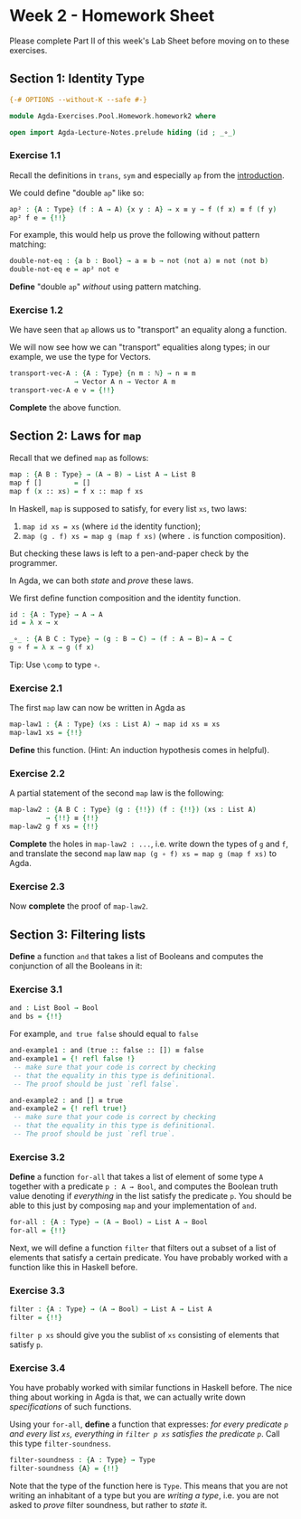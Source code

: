 # Week 2 - Homework Sheet

Please complete Part II of this week's Lab Sheet before moving on to these exercises.

## Section 1: Identity Type

```agda
{-# OPTIONS --without-K --safe #-}

module Agda-Exercises.Pool.Homework.homework2 where

open import Agda-Lecture-Notes.prelude hiding (id ; _∘_)
```

### Exercise 1.1

Recall the definitions in `trans`, `sym` and especially `ap` from the
[introduction](../introduction.lagda.md).

We could define "double `ap`" like so:

```agda
ap² : {A : Type} (f : A → A) {x y : A} → x ≡ y → f (f x) ≡ f (f y)
ap² f e = {!!}
```

For example, this would help us prove the following without pattern matching:

```agda
double-not-eq : {a b : Bool} → a ≡ b → not (not a) ≡ not (not b)
double-not-eq e = ap² not e
```

**Define** "double `ap`" *without* using pattern matching.

### Exercise 1.2

We have seen that `ap` allows us to "transport" an equality along a function.

We will now see how we can "transport" equalities along types; in our example,
we use the type for Vectors.

```agda
transport-vec-A : {A : Type} {n m : ℕ} → n ≡ m
                → Vector A n → Vector A m
transport-vec-A e v = {!!}
```

**Complete** the above function.

## Section 2: Laws for `map`

Recall that we defined `map` as follows:
```agda
map : {A B : Type} → (A → B) → List A → List B
map f []        = []
map f (x :: xs) = f x :: map f xs
```

In Haskell, `map` is supposed to satisfy, for every list `xs`, two laws:

 1. `map id xs = xs` (where `id` the identity function);
 1. `map (g . f) xs = map g (map f xs)` (where `.` is function composition).

But checking these laws is left to a pen-and-paper check by the programmer.

In Agda, we can both *state* and *prove* these laws.

We first define function composition and the identity function.

```agda
id : {A : Type} → A → A
id = λ x → x

_∘_ : {A B C : Type} → (g : B → C) → (f : A → B)→ A → C
g ∘ f = λ x → g (f x)
```

Tip: Use `\comp` to type `∘`.

### Exercise 2.1

The first `map` law can now be written in Agda as
```agda
map-law1 : {A : Type} (xs : List A) → map id xs ≡ xs
map-law1 xs = {!!}
```

**Define** this function. (Hint: An induction hypothesis comes in helpful).

### Exercise 2.2

A partial statement of the second `map` law is the following:
```agda
map-law2 : {A B C : Type} (g : {!!}) (f : {!!}) (xs : List A)
         → {!!} ≡ {!!}
map-law2 g f xs = {!!}
```

**Complete** the holes in `map-law2 : ...`, i.e. write down the types of `g` and
`f`, and translate the second `map` law `map (g ∘ f) xs = map g (map f xs)` to
Agda.


### Exercise 2.3

Now **complete** the proof of `map-law2`.

## Section 3: Filtering lists

**Define** a function `and` that takes a list of Booleans and computes the
conjunction of all the Booleans in it:

### Exercise 3.1

```agda
and : List Bool → Bool
and bs = {!!}
```

For example, `and true false` should equal to `false`

```agda
and-example1 : and (true :: false :: []) ≡ false
and-example1 = {! refl false !}
 -- make sure that your code is correct by checking
 -- that the equality in this type is definitional.
 -- The proof should be just `refl false`.
```

```agda
and-example2 : and [] ≡ true
and-example2 = {! refl true!}
 -- make sure that your code is correct by checking
 -- that the equality in this type is definitional.
 -- The proof should be just `refl true`.
```

### Exercise 3.2

**Define** a function `for-all` that takes a list of element of some type `A`
together with a predicate `p : A → Bool`, and computes the Boolean truth value
denoting if *everything* in the list satisfy the predicate `p`. You should be
able to this just by composing `map` and your implementation of `and`.

```agda
for-all : {A : Type} → (A → Bool) → List A → Bool
for-all = {!!}
```

Next, we will define a function `filter` that filters out a subset of a list of
elements that satisfy a certain predicate. You have probably worked with a
function like this in Haskell before.

### Exercise 3.3

```agda
filter : {A : Type} → (A → Bool) → List A → List A
filter = {!!}
```

`filter p xs` should give you the sublist of `xs` consisting of elements that
satisfy `p`.

### Exercise 3.4

You have probably worked with similar functions in Haskell before. The nice
thing about working in Agda is that, we can actually write down *specifications*
of such functions.

Using your `for-all`, **define** a function that expresses: *for every predicate
`p` and every list `xs`, everything in `filter p xs` satisfies the predicate
`p`*. Call this type `filter-soundness`.

```agda
filter-soundness : {A : Type} → Type
filter-soundness {A} = {!!}
```

Note that the type of the function here is `Type`. This means that you are not
writing an inhabitant of a type but you are *writing a type*, i.e. you are not
asked to *prove* filter soundness, but rather to *state* it.
